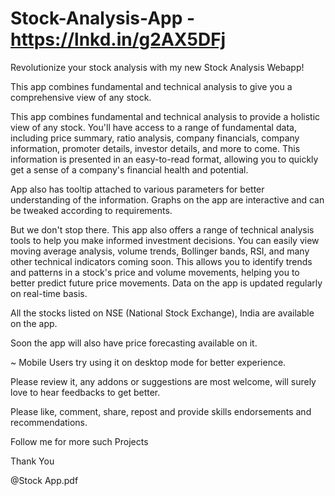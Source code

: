 # Stock-Analysis-App - https://lnkd.in/g2AX5DFj

Revolutionize your stock analysis with my new Stock Analysis Webapp!

This app combines fundamental and technical analysis to give you a 
comprehensive view of any stock.

This app combines fundamental and technical analysis to provide a holistic view of any stock. You'll have access to a range of fundamental data, including price summary, ratio analysis, company financials, company information, promoter details, investor details, and more to come. This information is presented in an easy-to-read format, allowing you to quickly get a sense of a company's financial health and potential.

App also has tooltip attached to various parameters for better understanding of the information. Graphs on the app are interactive and can be tweaked  according to requirements.

But we don't stop there. This app also offers a range of technical analysis tools to help you make informed investment decisions. You can easily view moving average analysis, volume trends, Bollinger bands, RSI, and many other technical indicators coming soon. This allows you to identify trends and patterns in a stock's price and volume movements, helping you to better predict future price movements. Data on the app is updated regularly on real-time basis.

All the stocks listed on NSE (National Stock Exchange), India are available on the app.

Soon the app will also have price forecasting available on it.

~ Mobile Users try using it on desktop mode for better experience.

Please review it, any addons or suggestions are most welcome, will surely love to hear feedbacks to get better.

Please like, comment, share, repost and provide skills endorsements and recommendations.

Follow me for more such Projects

Thank You

@Stock App.pdf
